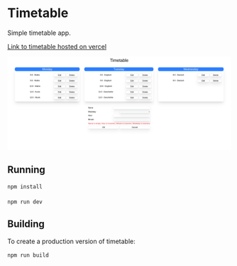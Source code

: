 # Timetable

Simple timetable app.

[Link to timetable hosted on vercel](https://svelte-timetable-sigma.vercel.app/)

![app](app.png)


## Running

```sh
npm install

npm run dev
```

## Building

To create a production version of timetable:

```sh
npm run build
```

